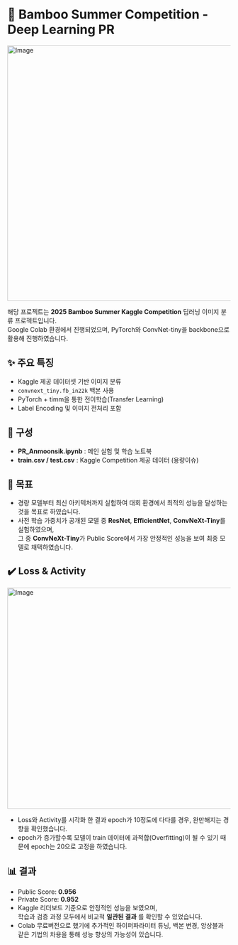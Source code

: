 # 🐼 Bamboo Summer Competition - Deep Learning PR
<img width="828" height="575" alt="Image" src="https://github.com/user-attachments/assets/74eb0581-49d6-4049-9618-fdc086a888ff" />

해당 프로젝트는 **2025 Bamboo Summer Kaggle Competition** 딥러닝 이미지 분류 프로젝트입니다.  
Google Colab 환경에서 진행되었으며, PyTorch와 ConvNet-tiny을 backbone으로 활용해 진행하였습니다.  

## ✨ 주요 특징
- Kaggle 제공 데이터셋 기반 이미지 분류
- `convnext_tiny.fb_in22k` 백본 사용
- PyTorch + timm을 통한 전이학습(Transfer Learning)
- Label Encoding 및 이미지 전처리 포함

## 📂 구성
- **PR_Anmoonsik.ipynb** : 메인 실험 및 학습 노트북  
- **train.csv / test.csv** : Kaggle Competition 제공 데이터  (용량이슈)

## 🎯 목표
- 경량 모델부터 최신 아키텍처까지 실험하여 대회 환경에서 최적의 성능을 달성하는 것을 목표로 하였습니다.  
- 사전 학습 가중치가 공개된 모델 중 **ResNet**, **EfficientNet**, **ConvNeXt-Tiny**를 실험하였으며,  
  그 중 **ConvNeXt-Tiny**가 Public Score에서 가장 안정적인 성능을 보여 최종 모델로 채택하였습니다.

## ✔️ Loss & Activity
<img width="1457" height="498" alt="Image" src="https://github.com/user-attachments/assets/cf41e36d-2b5e-4a89-8d14-74c16b607339" />

- Loss와 Activity를 시각화 한 결과 epoch가 10정도에 다다를 경우, 완만해지는 경향을 확인했습니다.
- epoch가 증가할수록 모델이 train 데이터에 과적합(Overfitting)이 될 수 있기 때문에 epoch는 20으로 고정을 하였습니다.

## 📊 결과
- Public Score: **0.956**
- Private Score: **0.952**  
- Kaggle 리더보드 기준으로 안정적인 성능을 보였으며,  
  학습과 검증 과정 모두에서 비교적 **일관된 결과** 를 확인할 수 있었습니다. 
- Colab 무료버전으로 했기에 추가적인 하이퍼파라미터 튜닝, 백본 변경, 앙상블과 같은 기법의 차용을 통해 성능 향상의 가능성이 있습니다.
